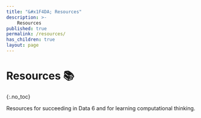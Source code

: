 ```yaml
---
title: "&#x1F4DA; Resources"
description: >-
    Resources
published: true
permalink: /resources/
has_children: true
layout: page
---
```


# Resources	&#x1F4DA;
{:.no_toc}

Resources for succeeding in Data 6 and for learning computational thinking.
